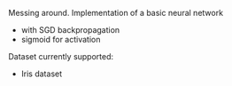 Messing around. Implementation of a basic neural network
* with SGD backpropagation
* sigmoid for activation

Dataset currently supported:
* Iris dataset

